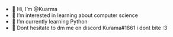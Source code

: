 - 👀 Hi, I’m @Kuarma
- 👀 I’m interested in learning about computer science
- 👀 I’m currently learning Python
- 👀 Dont hesitate to dm me on discord Kurama#1861 i dont bite :3
